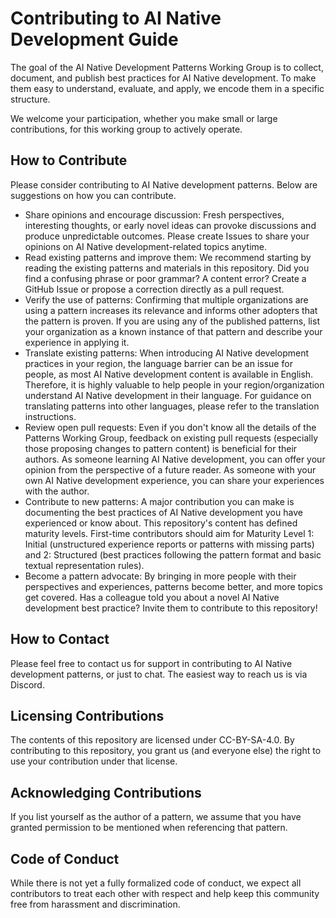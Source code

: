 # Contributing to AI Native Development Guide

The goal of the AI Native Development Patterns Working Group is to collect, document, and publish best practices for AI Native development. To make them easy to understand, evaluate, and apply, we encode them in a specific structure.

We welcome your participation, whether you make small or large contributions, for this working group to actively operate.

## How to Contribute

Please consider contributing to AI Native development patterns. Below are suggestions on how you can contribute.

* Share opinions and encourage discussion:
  Fresh perspectives, interesting thoughts, or early novel ideas can provoke discussions and produce unpredictable outcomes. Please create Issues to share your opinions on AI Native development-related topics anytime.
* Read existing patterns and improve them:
  We recommend starting by reading the existing patterns and materials in this repository. Did you find a confusing phrase or poor grammar? A content error? Create a GitHub Issue or propose a correction directly as a pull request.
* Verify the use of patterns:
  Confirming that multiple organizations are using a pattern increases its relevance and informs other adopters that the pattern is proven. If you are using any of the published patterns, list your organization as a known instance of that pattern and describe your experience in applying it.
* Translate existing patterns:
  When introducing AI Native development practices in your region, the language barrier can be an issue for people, as most AI Native development content is available in English. Therefore, it is highly valuable to help people in your region/organization understand AI Native development in their language. For guidance on translating patterns into other languages, please refer to the translation instructions.
* Review open pull requests:
  Even if you don't know all the details of the Patterns Working Group, feedback on existing pull requests (especially those proposing changes to pattern content) is beneficial for their authors.
  As someone learning AI Native development, you can offer your opinion from the perspective of a future reader. As someone with your own AI Native development experience, you can share your experiences with the author.
* Contribute to new patterns:
  A major contribution you can make is documenting the best practices of AI Native development you have experienced or know about.
  This repository's content has defined maturity levels. First-time contributors should aim for Maturity Level 1: Initial (unstructured experience reports or patterns with missing parts) and 2: Structured (best practices following the pattern format and basic textual representation rules).
* Become a pattern advocate: By bringing in more people with their perspectives and experiences, patterns become better, and more topics get covered. Has a colleague told you about a novel AI Native development best practice? Invite them to contribute to this repository!

## How to Contact

Please feel free to contact us for support in contributing to AI Native development patterns, or just to chat.
The easiest way to reach us is via Discord.

## Licensing Contributions

The contents of this repository are licensed under CC-BY-SA-4.0. By contributing to this repository, you grant us (and everyone else) the right to use your contribution under that license.

## Acknowledging Contributions

If you list yourself as the author of a pattern, we assume that you have granted permission to be mentioned when referencing that pattern.

## Code of Conduct

While there is not yet a fully formalized code of conduct, we expect all contributors to treat each other with respect and help keep this community free from harassment and discrimination.
